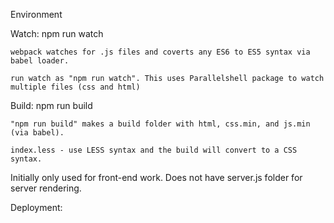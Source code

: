 
Environment

Watch: npm run watch 

	webpack watches for .js files and coverts any ES6 to ES5 syntax via babel loader.  

	run watch as "npm run watch". This uses Parallelshell package to watch multiple files (css and html)

Build: npm run build

	"npm run build" makes a build folder with html, css.min, and js.min (via babel). 

	index.less - use LESS syntax and the build will convert to a CSS syntax. 

Initially only used for front-end work. Does not have server.js folder for server rendering. 


Deployment:

	


